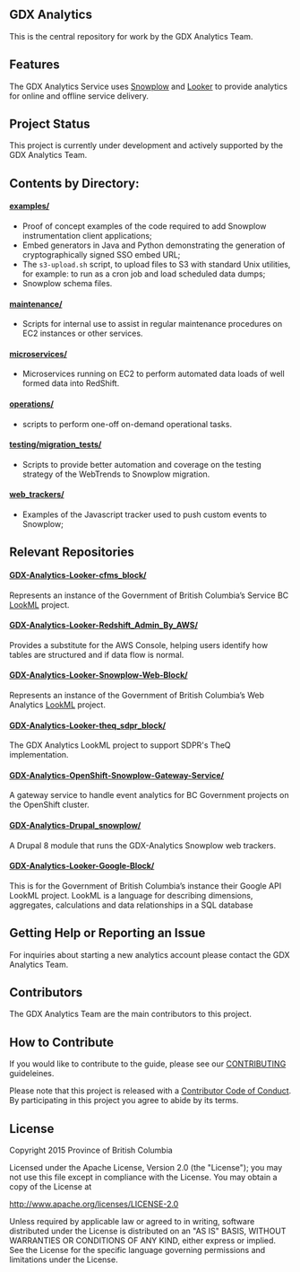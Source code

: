 ## GDX Analytics

This is the central repository for work by the GDX Analytics Team. 

## Features

The GDX Analytics Service uses [Snowplow](http://snowplowanalytics.com/) and [Looker](http://looker.com/) to provide analytics for online and offline service delivery. 

## Project Status

This project is currently under development and actively supported by the GDX Analytics Team.

## Contents by Directory:

#### [examples/](./examples/)

- Proof of concept examples of the code required to add Snowplow instrumentation client applications;
- Embed generators in Java and Python demonstrating the generation of cryptographically signed SSO embed URL;
- The `s3-upload.sh` script, to upload files to S3 with standard Unix utilities, for example: to run as a cron job and load scheduled data dumps;
- Snowplow schema files.

#### [maintenance/](./maintenance/)

- Scripts for internal use to assist in regular maintenance procedures on EC2 instances or other services.

#### [microservices/](./microservices/)

- Microservices running on EC2 to perform automated data loads of well formed data into RedShift.

#### [operations/](./operations/)

- scripts to perform one-off on-demand operational tasks.

#### [testing/migration_tests/](./testing/migration_tests/)

- Scripts to provide better automation and coverage on the testing strategy of the WebTrends to Snowplow migration.

#### [web_trackers/](./web_trackers/)

- Examples of the Javascript tracker used to push custom events to Snowplow;

## Relevant Repositories

#### [GDX-Analytics-Looker-cfms_block/](https://github.com/bcgov/GDX-Analytics-Looker-cfms_block)

Represents an instance of the Government of British Columbia’s Service BC [LookML](https://docs.looker.com/data-modeling/learning-lookml/what-is-lookml) project.

#### [GDX-Analytics-Looker-Redshift_Admin_By_AWS/](https://github.com/bcgov/GDX-Analytics-Looker-Redshift_Admin_By_AWS)

Provides a substitute for the AWS Console, helping users identify how tables are structured and if data flow is normal.

#### [GDX-Analytics-Looker-Snowplow-Web-Block/](https://github.com/bcgov/GDX-Analytics-Looker-Snowplow-Web-Block)

Represents an instance of the Government of British Columbia’s Web Analytics [LookML](https://docs.looker.com/data-modeling/learning-lookml/what-is-lookml) project.

#### [GDX-Analytics-Looker-theq_sdpr_block/](https://github.com/bcgov/GDX-Analytics-Looker-theq_sdpr_block)

The GDX Analytics LookML project to support SDPR's TheQ implementation.

#### [GDX-Analytics-OpenShift-Snowplow-Gateway-Service/](https://github.com/bcgov/GDX-Analytics-OpenShift-Snowplow-Gateway-Service)

A gateway service to handle event analytics for BC Government projects on the OpenShift cluster.

#### [GDX-Analytics-Drupal_snowplow/](https://github.com/bcgov/GDX-Analytics-Drupal-Snowplow)

A Drupal 8 module that runs the GDX-Analytics Snowplow web trackers.

#### [GDX-Analytics-Looker-Google-Block/](https://github.com/bcgov/GDX-Analytics-Looker-Google-Block)

This is for the Government of British Columbia’s instance their Google API LookML project. LookML is a language for describing dimensions, aggregates, calculations and data relationships in a SQL database

## Getting Help or Reporting an Issue
 
For inquiries about starting a new analytics account please contact the GDX Analytics Team.

## Contributors

The GDX Analytics Team are the main contributors to this project.

## How to Contribute

If you would like to contribute to the guide, please see our [CONTRIBUTING](CONTRIBUTING.md) guideleines.

Please note that this project is released with a [Contributor Code of Conduct](CODE_OF_CONDUCT.md). By participating in this project you agree to abide by its terms.

## License

Copyright 2015 Province of British Columbia

Licensed under the Apache License, Version 2.0 (the "License");
you may not use this file except in compliance with the License.
You may obtain a copy of the License at

   http://www.apache.org/licenses/LICENSE-2.0

Unless required by applicable law or agreed to in writing, software
distributed under the License is distributed on an "AS IS" BASIS,
WITHOUT WARRANTIES OR CONDITIONS OF ANY KIND, either express or implied.
See the License for the specific language governing permissions and limitations under the License.

